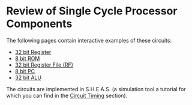 # Review of Single Cycle Processor Components

The following pages contain interactive examples of these circuits:
- [32 bit Register](./1.4_single_register.md)
- [8 bit ROM](./1.5_rom.md)
- [32 bit Register File (RF)](./1.6_register_file.md)
- [8 bit PC](./1.7_pc.md)
- [32 bit ALU](./1.8_alu.md)

The circuits are implemented in S.H.E.A.S. (a simulation tool a tutorial for which you can find in the [Circuit Timing](./2_timing.md) section).